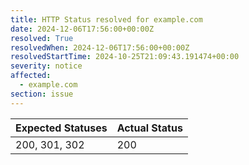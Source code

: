 ```yaml
---
title: HTTP Status resolved for example.com
date: 2024-12-06T17:56:00+00:00Z
resolved: True
resolvedWhen: 2024-12-06T17:56:00+00:00Z
resolvedStartTime: 2024-10-25T21:09:43.191474+00:00
severity: notice
affected:
  - example.com
section: issue
---
```


| Expected Statuses | Actual Status  |
|-------------------|----------------|
| 200, 301, 302 | 200 |
